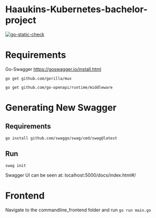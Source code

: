 # Haaukins-Kubernetes-bachelor-project

[![go-static-check](https://github.com/Mai-Sigurd/Haaukins-Kubernetes-bachelor-project/actions/workflows/go-static-check.yml/badge.svg)](https://github.com/Mai-Sigurd/Haaukins-Kubernetes-bachelor-project/actions/workflows/go-static-check.yml)

# Requirements
Go-Swagger
  https://goswagger.io/install.html

``go get github.com/gorilla/mux``

``go get github.com/go-openapi/runtime/middleware``

# Generating New Swagger
## Requirements
``go install github.com/swaggo/swag/cmd/swag@latest``

## Run
``swag init ``

Swagger UI can be seen at: localhost:5000/docs/index.html#/

# Frontend
Navigate to the commandline_frontend folder and run
``go run main.go``
